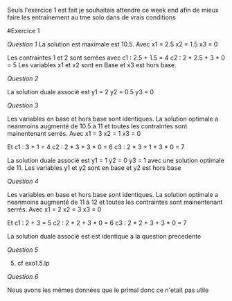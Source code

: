 Seuls l'exercice 1 est fait je souhaitais attendre ce week end afin de mieux faire les entrainement au tme solo dans de vrais conditions


#Exercice 1

*Question 1*
 La solution est maximale est 10.5. 
Avec 
x1 = 2.5 
x2 = 1.5
x3 = 0

Les contraintes 1 et 2 sont serrées avec 
c1 : 2.5 + 1.5 = 4
c2 : 2 * 2.5 + 3 * 0 = 5
Les variables x1 et x2 sont en Base et x3 est hors base.


*Question 2*

La solution duale associé est 
y1 = 2 
y2 = 0.5
y3 = 0

*Question 3*

Les variables en base et hors base sont identiques. 
La solution optimale a neanmoins augmenté de 10.5 à 11 et toutes les contraintes sont mainentenant serrés.
Avec 
x1 = 3
x2 = 1
x3 = 0

Et
c1 : 3 + 1 = 4
c2 : 2 * 3 + 3 * 0 = 6
c3 : 2 * 3 + 1 +  3 * 0 = 7

La solution duale associé est 
y1 = 1
y2 = 0
y3 = 1
avec une solution optimale de 11. Les variables y1 et y2 sont en base et y2 est hors base


*Question 4*

Les variables en base et hors base sont identiques. 
La solution optimale a neanmoins augmenté de 11 à 12 et toutes les contraintes sont mainentenant serrés.
Avec 
x1 = 2
x2 = 3
x3 = 0

Et
c1 : 2 + 3 = 5
c2 : 2 * 2 + 3 * 0 = 6
c3 : 2 * 2 + 3 +  3 * 0 = 7

La solution duale associé est est identique a la question precedente 

*Question 5*

5) cf exo1.5.lp


*Question 6*

Nous avons les mêmes données que le primal donc ce n'etait pas utile